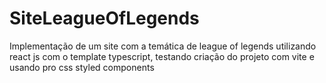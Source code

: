 # SiteLeagueOfLegends
Implementação de um site com a temática de league of legends utilizando react js com o template typescript, testando criação do projeto com vite e usando pro css styled components
